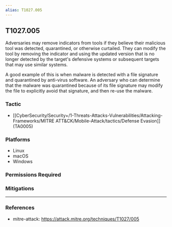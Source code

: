 ```yaml
---
alias: T1027.005
---
```


## T1027.005

Adversaries may remove indicators from tools if they believe their malicious tool was detected, quarantined, or otherwise curtailed. They can modify the tool by removing the indicator and using the updated version that is no longer detected by the target's defensive systems or subsequent targets that may use similar systems.

A good example of this is when malware is detected with a file signature and quarantined by anti-virus software. An adversary who can determine that the malware was quarantined because of its file signature may modify the file to explicitly avoid that signature, and then re-use the malware.


### Tactic
- [[CyberSecurity/Security+/1-Threats-Attacks-Vulnerabilities/Attacking-Frameworks/MITRE ATT&CK/Mobile-Attack/tactics/Defense Evasion]] (TA0005)

### Platforms
- Linux
- macOS
- Windows

### Permissions Required

### Mitigations


---
### References

- mitre-attack: https://attack.mitre.org/techniques/T1027/005
